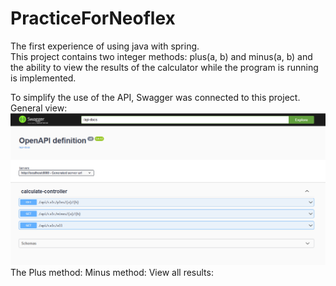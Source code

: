 # PracticeForNeoflex
The first experience of using java with spring. <br>
This project contains two integer methods: plus(a, b) and minus(a, b) and the ability to view the results of the calculator while the program is running is implemented.

To simplify the use of the API, Swagger was connected to this project.
General view:
![Alt Общий вид](https://github.com/MoshnikovK/PracticeForNeoflex/blob/master/ReadMe/swagger.PNG)
The Plus method:
Minus method:
View all results:
